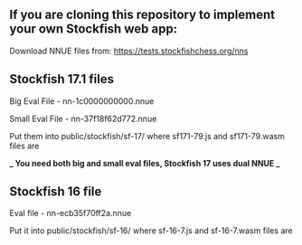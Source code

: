 ## If you are cloning this repository to implement your own Stockfish web app:

Download NNUE files from: https://tests.stockfishchess.org/nns

## Stockfish 17.1 files

Big Eval File - nn-1c0000000000.nnue

Small Eval File - nn-37f18f62d772.nnue

Put them into public/stockfish/sf-17/ where sf171-79.js and sf171-79.wasm files are

**_ You need both big and small eval files, Stockfish 17 uses dual NNUE _**

## Stockfish 16 file

Eval file - nn-ecb35f70ff2a.nnue

Put it into public/stockfish/sf-16/ where sf-16-7.js and sf-16-7.wasm files are
